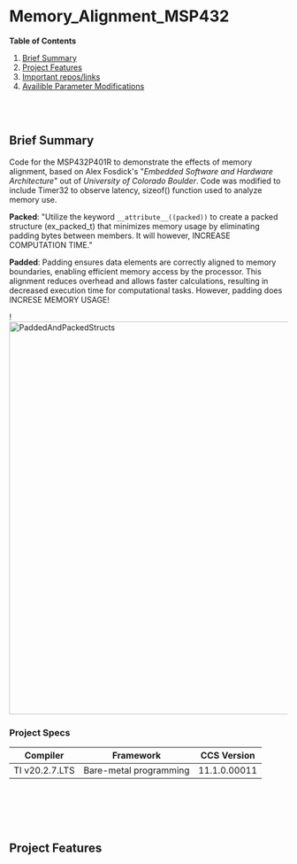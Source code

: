 # Memory_Alignment_MSP432

**Table of Contents** 
1. [Brief Summary](#bs-id)
1. [Project Features](#pf-id)
1. [Important repos/links](#pm-id)
1. [Availible Parameter Modifications](#il-id)

<br>
<br>

<a id="bs-id"></a>
## Brief Summary 
Code for the MSP432P401R to demonstrate the effects of memory alignment, based on Alex Fosdick's 
"_Embedded Software and Hardware Architecture_" out of _University of Colorado Boulder_. Code was modified 
to include Timer32 to observe latency, sizeof() function used to analyze memory use. 

__Packed__:
"Utilize the keyword `__attribute__((packed))` to create a packed structure (ex_packed_t)
that minimizes memory usage by eliminating padding bytes between members. It will however, INCREASE COMPUTATION TIME."


__Padded__:
Padding ensures data elements are correctly aligned to memory boundaries, enabling efficient memory access by the processor. 
This alignment reduces overhead and allows faster calculations, resulting in decreased execution time for computational tasks. However, padding does INCRESE MEMORY USAGE!


!<img width="710" alt="PaddedAndPackedStructs" src="https://github.com/rudi547317/Memory_Alignment_MSP432/assets/133919829/239ba8d1-5585-48ac-b400-2031a60d03dd">


### Project Specs

| Compiler                 | Framework                 | CCS Version                             |
|--------------------------|---------------------------|-----------------------------------------|
|TI v20.2.7.LTS            |Bare-metal programming     | 11.1.0.00011                            |


<br>
<br>
<br> 
<br> 

## Project Features


